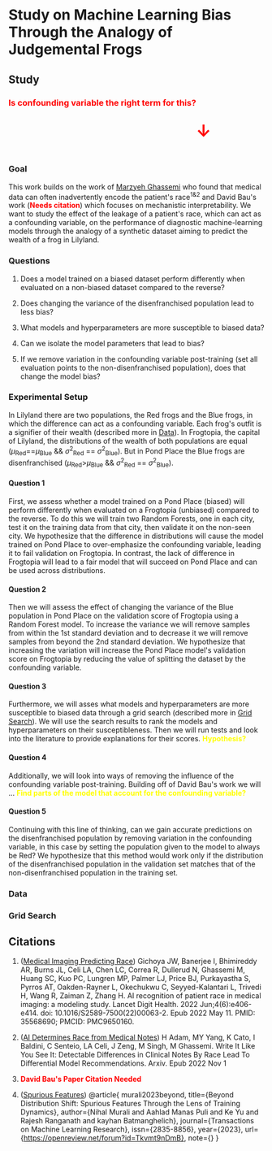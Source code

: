 # Study on Machine Learning Bias Through the Analogy of Judgemental Frogs

## Study

### <b style='color: red; display: flex;'>Is confounding variable the right term for this? <h1>&#8595;</h1></b>

### Goal

This work builds on the work of [Marzyeh Ghassemi](https://healthyml.org/) who found that medical data can often inadvertently encode the patient's race<sup>1&2</sup> and David Bau's work (<b style='color: red;'>Needs citation</b>) which focuses on mechanistic interpretability. We want to study the effect of the leakage of a patient's race, which can act as a confounding variable, on the performance of diagnostic machine-learning models through the analogy of a synthetic dataset aiming to predict the wealth of a frog in Lilyland.

### Questions

1. Does a model trained on a biased dataset perform differently when evaluated on a non-biased dataset compared to the reverse?

2. Does changing the variance of the disenfranchised population lead to less bias?

3. What models and hyperparameters are more susceptible to biased data?

4. Can we isolate the model parameters that lead to bias?

5. If we remove variation in the confounding variable post-training (set all evaluation points to the non-disenfranchised population), does that change the model bias?

### Experimental Setup

In Lilyland there are two populations, the Red frogs and the Blue frogs, in which the difference can act as a confounding variable. Each frog's outfit is a signifier of their wealth (described more in [Data](#data)). In Frogtopia, the capital of Lilyland, the distributions of the wealth of both populations are equal ($\mu$<sub>Red</sub>==$\mu$<sub>Blue</sub> && $\sigma^2$<sub>Red</sub> == $\sigma^2$<sub>Blue</sub>). But in Pond Place the Blue frogs are disenfranchised ($\mu$<sub>Red</sub>>$\mu$<sub>Blue</sub> && $\sigma^2$<sub>Red</sub> == $\sigma^2$<sub>Blue</sub>).

#### Question 1
First, we assess whether a model trained on a Pond Place (biased) will perform differently when evaluated on a Frogtopia (unbiased) compared to the reverse. To do this we will train two Random Forests, one in each city, test it on the training data from that city, then validate it on the non-seen city. We hypothesize that the difference in distributions will cause the model trained on Pond Place to over-emphasize the confounding variable, leading it to fail validation on Frogtopia. In contrast, the lack of difference in Frogtopia will lead to a fair model that will succeed on Pond Place and can be used across distributions.

#### Question 2
Then we will assess the effect of changing the variance of the Blue population in Pond Place on the validation score of Frogtopia using a Random Forest model. To increase the variance we will remove samples from within the 1st standard deviation and to decrease it we will remove samples from beyond the 2nd standard deviation. We hypothesize that increasing the variation will increase the Pond Place model's validation score on Frogtopia by reducing the value of splitting the dataset by the confounding variable.

#### Question 3
Furthermore, we will asses what models and hyperparameters are more susceptible to biased data through a grid search (described more in [Grid Search](#grid-search)). We will use the search results to rank the models and hyperparameters on their susceptibleness. Then we will run tests and look into the literature to provide explanations for their scores. <b style='color: yellow;'>Hypothesis?</b>


#### Question 4
Additionally, we will look into ways of removing the influence of the confounding variable post-training. Building off of David Bau's work we will ... <b style='color: yellow;'>Find parts of the model that account for the confounding variable?</b>

#### Question 5
Continuing with this line of thinking, can we gain accurate predictions on the disenfranchised population by removing variation in the confounding variable, in this case by setting the population given to the model to always be Red? We hypothesize that this method would work only if the distribution of the disenfranchised population in the validation set matches that of the non-disenfranchised population in the training set.

### Data

### Grid Search

## Citations

 1. ([Medical Imaging Predicting Race](https://pubmed.ncbi.nlm.nih.gov/35568690/)) Gichoya JW, Banerjee I, Bhimireddy AR, Burns JL, Celi LA, Chen LC, Correa R, Dullerud N, Ghassemi M, Huang SC, Kuo PC, Lungren MP, Palmer LJ, Price BJ, Purkayastha S, Pyrros AT, Oakden-Rayner L, Okechukwu C, Seyyed-Kalantari L, Trivedi H, Wang R, Zaiman Z, Zhang H. AI recognition of patient race in medical imaging: a modeling study. Lancet Digit Health. 2022 Jun;4(6):e406-e414. doi: 10.1016/S2589-7500(22)00063-2. Epub 2022 May 11. PMID: 35568690; PMCID: PMC9650160.

 2. ([AI Determines Race from Medical Notes](https://arxiv.org/pdf/2205.03931)) H Adam, MY Yang, K Cato, I Baldini, C Senteio, LA Celi, J Zeng, M Singh, M Ghassemi. Write It Like You See It: Detectable Differences in Clinical Notes By Race Lead To Differential Model Recommendations. Arxiv. Epub 2022 Nov 1

 3. <b style='color: red;'>David Bau's Paper Citation Needed</b>

 4. ([Spurious Features](https://openreview.net/forum?id=Tkvmt9nDmB)) @article{
murali2023beyond,
title={Beyond Distribution Shift: Spurious Features Through the Lens of Training Dynamics},
author={Nihal Murali and Aahlad Manas Puli and Ke Yu and Rajesh Ranganath and kayhan Batmanghelich},
journal={Transactions on Machine Learning Research},
issn={2835-8856},
year={2023},
url={https://openreview.net/forum?id=Tkvmt9nDmB},
note={}
}
